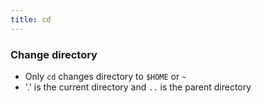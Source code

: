 ```yaml
---
title: cd
---
```


### Change directory

- Only `cd` changes directory to `$HOME` or `~`
- '.' is the current directory and `..` is the parent directory